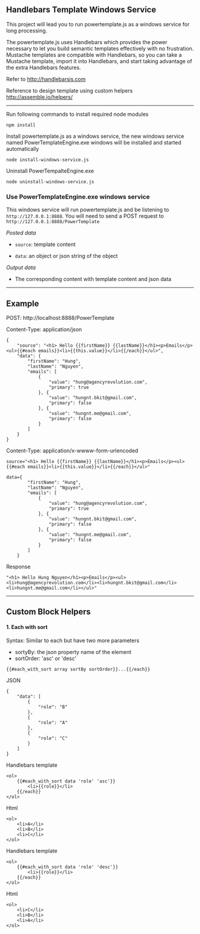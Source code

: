 
Handlebars Template Windows Service
-----------

This project will lead you to run powertemplate.js as a windows service for long processing.

The powertemplate.js uses Handlebars which provides the power necessary to let you build semantic templates effectively with no frustration.
Mustache templates are compatible with Handlebars, so you can take a Mustache template, import it into Handlebars, and start taking advantage of the extra Handlebars features.

Refer to <http://handlebarsjs.com>

Reference to design template using custom helpers <http://assemble.io/helpers/>

-----------

Run following commands to install required node modules

    npm install

Install powertemplate.js as a windows service, the new windows service named PowerTemplateEngine.exe windows will be installed and started automatically

    node install-windows-service.js

Uninstall PowerTempalteEngine.exe

    node uninstall-windows-service.js

### Use PowerTemplateEngine.exe windows service

This windows service will run powertemplate.js and be listening to `http://127.0.0.1:8888`.
You will need to send a POST request to `http://127.0.0.1:8888/PowerTemplate`

*Posted data*

- `source`: template content

- `data`: an object or json string of the object

*Output data*

- The corresponding content with template content and json data

-----
Example
-----

POST: http://localhost:8888/PowerTemplate

Content-Type: application/json


```
{
	"source": "<h1> Hello {{firstName}} {{lastName}}</h1><p>Emails</p><ul>{{#each emails}}<li>{{this.value}}</li>{{/each}}</ul>",
	"data": {
		"firstName": "Hung",
		"lastName": "Nguyen",
		"emails": [
			{
				"value": "hung@agencyrevolution.com",
				"primary": true
			}, {
				"value": "hungnt.bkit@gmail.com",
				"primary": false
			}, {
				"value": "hungnt.me@gmail.com",
				"primary": false
			}
		]
	}
}
```

Content-Type: application/x-wwww-form-urlencoded


```
source="<h1> Hello {{firstName}} {{lastName}}</h1><p>Emails</p><ul>{{#each emails}}<li>{{this.value}}</li>{{/each}}</ul>"
```

```
data={
		"firstName": "Hung",
		"lastName": "Nguyen",
		"emails": [
			{
				"value": "hung@agencyrevolution.com",
				"primary": true
			}, {
				"value": "hungnt.bkit@gmail.com",
				"primary": false
			}, {
				"value": "hungnt.me@gmail.com",
				"primary": false
			}
		]
	}
```

Response

```
"<h1> Hello Hung Nguyen</h1><p>Emails</p><ul><li>hung@agencyrevolution.com</li><li>hungnt.bkit@gmail.com</li><li>hungnt.me@gmail.com</li></ul>"
```

----
Custom Block Helpers
----

#### 1. Each with sort

Syntax: Similar to each but have two more parameters
- sortyBy: the json property name of the element
- sortOrder: 'asc' or 'desc'

```
{{#each_with_sort array sortBy sortOrder}}...{{/each}}
```

JSON
```
{
	"data": [
		{
			"role": "B"
		},
		{
			"role": "A"
		},
		{
			"role": "C"
		}
	]
}
```

Handlebars template
```
<ol>
	{{#each_with_sort data 'role' 'asc'}}
		<li>{{role}}</li>
	{{/each}}
</ol>
```

Html
```
<ol>
	<li>A</li>
	<li>B</li>
	<li>C</li>
</ol>
```

Handlebars template
```
<ol>
	{{#each_with_sort data 'role' 'desc'}}
		<li>{{role}}</li>
	{{/each}}
</ol>
```

Html
```
<ol>
	<li>C</li>
	<li>B</li>
	<li>A</li>
</ol>
```

